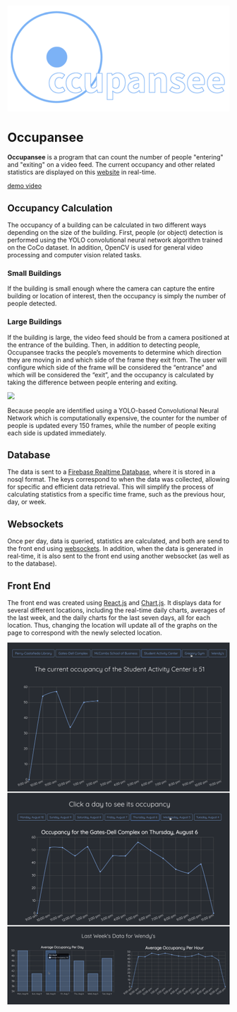 ![Occupansee](demo/header.png)

# Occupansee

**Occupansee** is a program that can count the number of people "entering" and "exiting" on a video feed. The current occupancy and other related statistics are displayed on this [website](https://occupansee.web.app/) in real-time.

[demo video](https://www.youtube.com/watch?v=x7GwwBdKOxU)

## Occupancy Calculation 
The occupancy of a building can be calculated in two different ways depending on the size of the building. First, people (or object) detection is performed using the YOLO convolutional neural network algorithm trained on the CoCo dataset. In addition, OpenCV is used for general video processing and computer vision related tasks. 

### Small Buildings
If the building is small enough where the camera can capture the entire building or location of interest, then the occupancy is simply the number of people detected. 

### Large Buildings
If the building is large, the video feed should be from a camera positioned at the entrance of the building. Then, in addition to detecting people, Occupansee tracks the people’s movements to determine which direction they are moving in and which side of the frame they exit from. The user will configure which side of the frame will be considered the “entrance” and which will be considered the “exit”, and the occupancy is calculated by taking the difference between people entering and exiting. 

![](demo/people_tracker_demo.gif)

Because people are identified using a YOLO-based Convolutional Neural Network which is computationally expensive, the counter for the number of people is updated every 150 frames, while the number of people exiting each side is updated immediately.

## Database 
The data is sent to a [Firebase Realtime Database](https://firebase.google.com/docs/database), where it is stored in a nosql format. The keys correspond to when the data was collected, allowing for specific and efficient data retrieval. This will simplify the process of calculating statistics from a specific time frame, such as the previous hour, day, or week.

## Websockets
Once per day, data is queried, statistics are calculated, and both are send to the front end using [websockets](https://developer.mozilla.org/en-US/docs/Web/API/WebSockets_API). In addition, when the data is generated in real-time, it is also sent to the front end using another websocket (as well as to the database). 

## Front End
The front end was created using [React.js](https://reactjs.org/) and [Chart.js](https://www.chartjs.org/). It displays data for several different locations, including the real-time daily charts, averages of the last week, and the daily charts for the last seven days, all for each location. Thus, changing the location will update all of the graphs on the page to correspond with the newly selected location. 

![](demo/daily.png)
![](demo/weekly.png)
![](demo/Bar.png)

